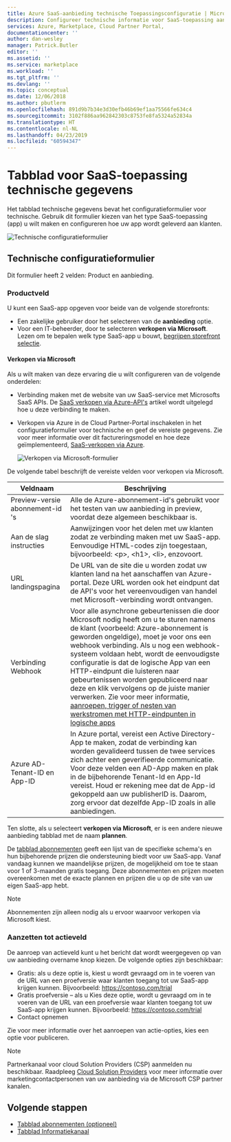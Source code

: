 ```yaml
---
title: Azure SaaS-aanbieding technische Toepassingsconfiguratie | Microsoft Docs
description: Configureer technische informatie voor SaaS-toepassing aanbieding op Azure Marketplace.
services: Azure, Marketplace, Cloud Partner Portal,
documentationcenter: ''
author: dan-wesley
manager: Patrick.Butler
editor: ''
ms.assetid: ''
ms.service: marketplace
ms.workload: ''
ms.tgt_pltfrm: ''
ms.devlang: ''
ms.topic: conceptual
ms.date: 12/06/2018
ms.author: pbutlerm
ms.openlocfilehash: 891d9b7b34e3d30efb46b69ef1aa75566fe634c4
ms.sourcegitcommit: 3102f886aa962842303c8753fe8fa5324a52834a
ms.translationtype: HT
ms.contentlocale: nl-NL
ms.lasthandoff: 04/23/2019
ms.locfileid: "60594347"
---
```

# <a name="saas-application-technical-info-tab"></a>Tabblad voor SaaS-toepassing technische gegevens

Het tabblad technische gegevens bevat het configuratieformulier voor technische. Gebruik dit formulier kiezen van het type SaaS-toepassing (app) u wilt maken en configureren hoe uw app wordt geleverd aan klanten.

![Technische configuratieformulier](./media/saas-techinfo-techconfig.png)

## <a name="technical-configuration-form"></a>Technische configuratieformulier

Dit formulier heeft 2 velden: Product en aanbieding.

### <a name="product-field"></a>Productveld

U kunt een SaaS-app opgeven voor beide van de volgende storefronts:
- Een zakelijke gebruiker door het selecteren van de **aanbieding** optie.
- Voor een IT-beheerder, door te selecteren **verkopen via Microsoft**.
Lezen om te bepalen welk type SaaS-app u bouwt, [begrijpen storefront selectie](https://docs.microsoft.com/azure/marketplace/determine-your-listing-type#understand-storefront-selection).

#### <a name="sell-through-microsoft"></a>Verkopen via Microsoft
Als u wilt maken van deze ervaring die u wilt configureren van de volgende onderdelen:

- Verbinding maken met de website van uw SaaS-service met Microsofts SaaS APIs. De [SaaS verkopen via Azure-API's](https://docs.microsoft.com/azure/marketplace/cloud-partner-portal-orig/cloud-partner-portal-saas-subscription-apis) artikel wordt uitgelegd hoe u deze verbinding te maken.
- Verkopen via Azure in de Cloud Partner-Portal inschakelen in het configuratieformulier voor technische en geef de vereiste gegevens. Zie voor meer informatie over dit factureringsmodel en hoe deze geïmplementeerd, [SaaS-verkopen via Azure](https://docs.microsoft.com/azure/marketplace/cloud-partner-portal-orig/cloud-partner-portal-saas-offer-subscriptions).

  ![Verkopen via Microsoft-formulier](./media/saas-techinfo-sellthrough-ms.png)

De volgende tabel beschrijft de vereiste velden voor verkopen via Microsoft.

|  **Veldnaam**   |  **Beschrijving**  |
|  ---------------  |  ---------------  |
|    Preview-versie abonnement-id 's               |    Alle de Azure-abonnement-id's gebruikt voor het testen van uw aanbieding in preview, voordat deze algemeen beschikbaar is.               |
|     Aan de slag instructies              |   Aanwijzingen voor het delen met uw klanten zodat ze verbinding maken met uw SaaS-app. Eenvoudige HTML-codes zijn toegestaan, bijvoorbeeld: &lt;p&gt;, &lt;h1&gt;, &lt;li&gt;, enzovoort.                |
|    URL landingspagina  |   De URL van de site die u worden zodat uw klanten land na het aanschaffen van Azure-portal. Deze URL worden ook het eindpunt dat de API's voor het vereenvoudigen van handel met Microsoft-verbinding wordt ontvangen.                |
|  Verbinding Webhook    |  Voor alle asynchrone gebeurtenissen die door Microsoft nodig heeft om u te sturen namens de klant (voorbeeld: Azure-abonnement is geworden ongeldige), moet je voor ons een webhook verbinding. Als u nog een webhook-systeem voldaan hebt, wordt de eenvoudigste configuratie is dat de logische App van een HTTP-eindpunt die luisteren naar gebeurtenissen worden gepubliceerd naar deze en klik vervolgens op de juiste manier verwerken. Zie voor meer informatie, <a href="https://docs.microsoft.com/azure/logic-apps/logic-apps-http-endpoint">aanroepen, trigger of nesten van werkstromen met HTTP-eindpunten in logische apps</a>                |
|  Azure AD-Tenant-ID en App-ID      |   In Azure portal, vereist een Active Directory-App te maken, zodat de verbinding kan worden gevalideerd tussen de twee services zich achter een geverifieerde communicatie. Voor deze velden een AD-App maken en plak in de bijbehorende Tenant-Id en App-Id vereist. Houd er rekening mee dat de App-id gekoppeld aan uw publisherID is. Daarom, zorg ervoor dat dezelfde App-ID zoals in alle aanbiedingen.             |


Ten slotte, als u selecteert **verkopen via Microsoft**, er is een andere nieuwe aanbieding tabblad met de naam **plannen**. 

De [tabblad abonnementen](./cpp-plans-tab.md) geeft een lijst van de specifieke schema's en hun bijbehorende prijzen die ondersteuning biedt voor uw SaaS-app. Vanaf vandaag kunnen we maandelijkse prijzen, de mogelijkheid om toe te staan voor 1 of 3-maanden gratis toegang. Deze abonnementen en prijzen moeten overeenkomen met de exacte plannen en prijzen die u op de site van uw eigen SaaS-app hebt.

>[!NOTE] 
>Abonnementen zijn alleen nodig als u ervoor waarvoor verkopen via Microsoft kiest.

### <a name="call-to-action-field"></a>Aanzetten tot actieveld

De aanroep van actieveld kunt u het bericht dat wordt weergegeven op van uw aanbieding overname knop kiezen. De volgende opties zijn beschikbaar:

- Gratis: als u deze optie is, kiest u wordt gevraagd om in te voeren van de URL van een proefversie waar klanten toegang tot uw SaaS-app krijgen kunnen. Bijvoorbeeld: https://contoso.com/trial
- Gratis proefversie – als u Kies deze optie, wordt u gevraagd om in te voeren van de URL van een proefversie waar klanten toegang tot uw SaaS-app krijgen kunnen. Bijvoorbeeld: https://contoso.com/trial
- Contact opnemen

Zie voor meer informatie over het aanroepen van actie-opties, kies een optie voor publiceren.

>[!Note]
>Partnerkanaal voor cloud Solution Providers (CSP) aanmelden nu beschikbaar.  Raadpleeg [Cloud Solution Providers](../../cloud-solution-providers.md) voor meer informatie over marketingcontactpersonen van uw aanbieding via de Microsoft CSP partner kanalen.

## <a name="next-steps"></a>Volgende stappen

- [Tabblad abonnementen (optioneel)](./cpp-plans-tab.md)
- [Tabblad Informatiekanaal](./cpp-channel-info-tab.md)
